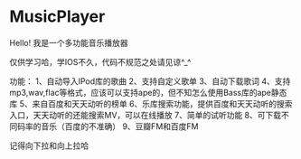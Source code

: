 # MusicPlayer
Hello! 我是一个多功能音乐播放器

仅供学习哈，学IOS不久，代码不规范之处请见谅^_^

功能：
1、自动导入IPod库的歌曲
2、支持自定义歌单
3、自动下载歌词
4、支持mp3,wav,flac等格式，应该可以支持ape的，但不知怎么使用Bass库的ape静态库
5、来自百度和天天动听的榜单
6、乐库搜索功能，提供百度和天天动听的搜索入口，天天动听的还能搜索MV，可以在线播放
7、简单的试听功能
8、可下载不同码率的音乐（百度的不准确）
9、豆瓣FM和百度FM

记得向下拉和向上拉哈
